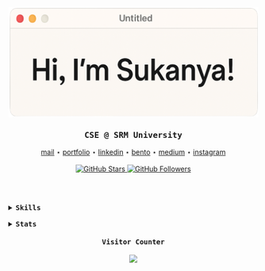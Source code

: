 <p align="center">
  <img src="https://github.com/Sukanyasingh3/Sukanyasingh3/blob/main/Banner.png"width="700">
</p><div align="center">
  <h3><samp>CSE @ SRM University</samp></h3>
</div>
<div align="center">
  <a href="mailto:sukanyasingh303@gmail.com">mail</a> ⋆
  <a href="https://sukanya.vercel.app/">portfolio</a> ⋆
  <a href="https://www.linkedin.com/in/sukanyasingh3/">linkedin</a> ⋆
  <a href="https://bento.me/sukanyasingh">bento</a> ⋆
  <a href="https://medium.com/@sukanyasingh303">medium</a> ⋆
  <a href="https://www.instagram.com/_sukanyasingh_/">instagram</a>
</div>
<br>
<div align="center"> 
  <a href="https://github-readme-stats.vercel.app/api?username=Sukanyasingh3&hide_title=false&hide_border=true&show_icons=true&include_all_commits=true&line_height=20&bg_color=0,EC6C6C,FFD479,FFFC79,73FA79&theme=graywhite&locale=cn">
    <img src="https://img.shields.io/github/stars/Sukanyasingh3?color=fefb7b&logo=Undertale" alt="GitHub Stars">
  </a>
  <a href="https://github.com/Sukanyasingh3?tab=followers">
    <img src="https://img.shields.io/github/followers/Sukanyasingh3?color=27da6b&logo=Handshake" alt="GitHub Followers">
  </a>
</div>


<br><br>


<samp>
<details>
  <summary><b>Skills</b></summary>
<br><br>
<div align="left">  
<a href="https://www.cprogramming.com/" target="_blank"><img style="margin: 10px" src="https://profilinator.rishav.dev/skills-assets/c-original.svg" alt="C" height="50" /></a>  
<a href="https://www.cplusplus.com/" target="_blank"><img style="margin: 10px" src="https://profilinator.rishav.dev/skills-assets/cplusplus-original.svg" alt="C++" height="50" /></a>  
<a href="https://www.python.org/" target="_blank"><img style="margin: 10px" src="https://profilinator.rishav.dev/skills-assets/python-original.svg" alt="Python" height="50" /></a>  
<a href="https://www.tensorflow.org/" target="_blank"><img style="margin: 10px" src="https://profilinator.rishav.dev/skills-assets/tensorflow-icon.svg" alt="TensorFlow" height="50" /</a>  
<a href="https://keras.io/" target="_blank"><img style="margin: 10px" src="https://profilinator.rishav.dev/skills-assets/keras.png" alt="Keras" height="50" /></a>  
<a href="https://opencv.org/" target="_blank"><img style="margin: 10px" src="https://profilinator.rishav.dev/skills-assets/opencv-icon.svg" alt="OpenCV" height="50" /></a>  
<a href="https://numpy.org/" target="_blank"><img style="margin: 10px" src="https://github.com/devicons/devicon/raw/master/icons/numpy/numpy-original.svg" alt="NumPy" height="50" /></a> 
<a href="https://pytorch.org/" target="_blank"><img style="margin: 10px" src="https://profilinator.rishav.dev/skills-assets/pytorch-icon.svg" alt="pytorch" height="50" /></a>  
<a href="https://www.java.com/" target="_blank"><img style="margin: 10px" src="https://profilinator.rishav.dev/skills-assets/java-original-wordmark.svg" alt="Java" height="50" /></a>
<a href="https://www.figma.com/" target="_blank"><img style="margin: 10px" src="https://profilinator.rishav.dev/skills-assets/figma-icon.svg" alt="Figma" height="50" /></a>  
<a href="https://en.wikipedia.org/wiki/HTML5" target="_blank"><img style="margin: 10px" src="https://profilinator.rishav.dev/skills-assets/html5-original-wordmark.svg" alt="HTML5" height="50" /></a>  
<a href="https://www.w3schools.com/css/" target="_blank"><img style="margin: 10px" src="https://profilinator.rishav.dev/skills-assets/css3-original-wordmark.svg" alt="CSS3" height="50" /></a>  
<a href="https://www.javascript.com/" target="_blank"><img style="margin: 10px" src="https://profilinator.rishav.dev/skills-assets/javascript-original.svg" alt="JavaScript" height="50" /></a>  

  <a href="https://pandas.pydata.org/" target="_blank" rel="noreferrer"> <img src="https://raw.githubusercontent.com/devicons/devicon/2ae2a900d2f041da66e950e4d48052658d850630/icons/pandas/pandas-original.svg" alt="pandas"  height="50"/> </a> <a href="https://scikit-learn.org/" target="_blank" rel="noreferrer"> <img src="https://upload.wikimedia.org/wikipedia/commons/0/05/Scikit_learn_logo_small.svg" alt="scikit_learn" height="50"/> </a> <a href="https://seaborn.pydata.org/" target="_blank" rel="noreferrer"> <img src="https://seaborn.pydata.org/_images/logo-mark-lightbg.svg" alt="seaborn" height="50"/> </a> </p>

</div> 
</details> 
</samp>

<br/>  




<samp>
<details>
    <summary><b>Stats</b></summary>
<br>

<img src="https://github.com/Sukanyasingh3/Sukanyasingh3/blob/main/snake.svg" alt="Snake animation" /><br/> 
<div> 
  <div> 
  <img align="left" src="https://github-readme-streak-stats.herokuapp.com/?user=Sukanyasingh3&theme=dark&hide_border=false" height="160em" />
    </div>
<img align="left" src="https://github-readme-stats-git-masterrstaa-rickstaa.vercel.app/api?username=Sukanyasingh3&&show_icons=true&theme=dark" height="160em" /> 

</div>
<br> 
  
<img align="center" src="http://github-profile-summary-cards.vercel.app/api/cards/profile-details?username=Sukanyasingh3&theme=2077" height="300em" />



</details> 

</div>
</samp>
<samp>

<h4 align="center">Visitor Counter </h4>
  <p align="center"> 
  <img src="https://profile-counter.glitch.me/Sukanyasingh3/count.svg" /> 
<div align="center"> 
</samp>


